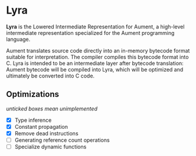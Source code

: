 # Lyra

**Lyra** is the Lowered Intermediate Representation for Aument, a high-level intermediate representation specialized for the Aument programming language.

Aument translates source code directly into an in-memory bytecode format suitable for interpretation. The compiler compiles this bytecode format into C. Lyra is intended to be an intermediate layer after bytecode translation: Aument bytecode will be compiled into Lyra, which will be optimized and ultimately be converted into C code.

## Optimizations

*unticked boxes mean unimplemented*

  * [x] Type inference
  * [x] Constant propagation
  * [x] Remove dead instructions
  * [ ] Generating reference count operations
  * [ ] Specialize dynamic functions
